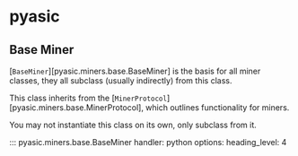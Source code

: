 # pyasic
## Base Miner
[`BaseMiner`][pyasic.miners.base.BaseMiner] is the basis for all miner classes, they all subclass (usually indirectly) from this class.

This class inherits from the [`MinerProtocol`][pyasic.miners.base.MinerProtocol], which outlines functionality for miners.

You may not instantiate this class on its own, only subclass from it.

::: pyasic.miners.base.BaseMiner
    handler: python
    options:
        heading_level: 4
